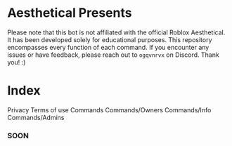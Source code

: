 # Aesthetical Presents
Please note that this bot is not affiliated with the official Roblox Aesthetical. It has been developed solely for educational purposes. This repository encompasses every function of each command. If you encounter any issues or have feedback, please reach out to `ogqvnrvx` on Discord. Thank you! :)

# Index
<i class="ri-corner-down-right-fill"></i> Privacy
<i class="ri-corner-down-right-fill"></i> Terms of use
<i class="ri-corner-down-right-fill"></i> Commands
<i class="ri-corner-down-right-fill"></i> Commands/Owners
<i class="ri-corner-down-right-fill"></i> Commands/Info
<i class="ri-corner-down-right-fill"></i> Commands/Admins

### SOON

